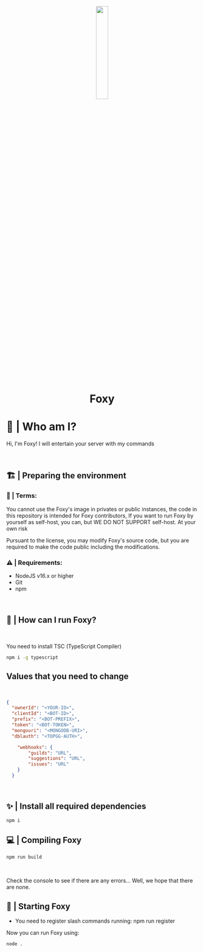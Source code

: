 <p align="center">
<img width="25%" src="https://bot.to/wp-content/uploads/2020/09/foxy_5f74b66cd07a4.png">
<br>
<h1 align="center">Foxy</h1>

 </p>
  <p align="center">

</p>

# 🤔 | Who am I?
Hi, I'm Foxy! I will entertain your server with my commands

<br>

## 🏗 | Preparing the environment

### 📕 | Terms:
You cannot use the Foxy's image in privates or public instances, the code in this repository is intended for Foxy contributors, If you want to run Foxy by yourself as self-host, you can, but WE DO NOT SUPPORT self-host.
At your own risk

Pursuant to the license, you may modify Foxy's source code, but you are required to make the code public including the modifications.
<br>

### ⚠ | Requirements:

- NodeJS v16.x or higher
- Git
- npm

<br>

## 🤔 | How can I run Foxy?
<br>
<p>You need to install TSC (TypeScript Compiler)</p>

```bash
npm i -g typescript
```

## Values that you need to change
<br>

```json
{
  "ownerId": "<YOUR-ID>", 
  "clientId": "<BOT-ID>", 
  "prefix": "<BOT-PREFIX>", 
  "token": "<BOT-TOKEN>", 
  "mongouri": "<MONGODB-URI>", 
  "dblauth": "<TOPGG-AUTH>", 

    "webhooks": {
        "guilds": "URL", 
        "suggestions": "URL", 
        "issues": "URL" 
    }
  }
```
<br>

## ✨ | Install all required dependencies
```bash
npm i
```

## 💻 | Compiling Foxy

```bash
npm run build
```

<br>

<p>Check the console to see if there are any errors... Well, we hope that there are none.</a></p>

## 🤩 | Starting Foxy
- You need to register slash commands running: npm run register

Now you can run Foxy using:
```bash
node .
```